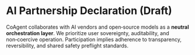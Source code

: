 # AI Partnership Declaration (Draft)

CoAgent collaborates with AI vendors and open‑source models as a **neutral orchestration layer**. We prioritize user sovereignty, auditability, and non‑coercive operation. Participation implies adherence to transparency, reversibility, and shared safety preflight standards.

